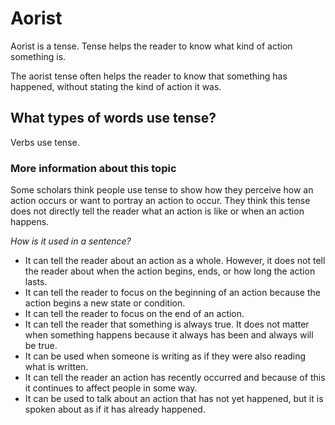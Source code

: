 # Aorist 

Aorist is a tense. Tense helps the reader to know what kind of action something is.  

The aorist tense often helps the reader to know that something has happened, without stating the kind of action it was. 

## What types of words use tense?

Verbs use tense. 

### More information about this topic

Some scholars think people use tense to show how they perceive how an action occurs or want to portray an action to occur. They think this tense does not directly tell the reader what an action is like or when an action happens.

*How is it used in a sentence?*

* It can tell the reader about an action as a whole. However, it does not tell the reader about when the action begins, ends, or how long the action lasts. 
* It can tell the reader to focus on the beginning of an action because the action begins a new state or condition. 
* It can tell the reader to focus on the end of an action. 
* It can tell the reader that something is always true. It does not matter when something happens because it always has been and always will be true.
* It can be used when someone is writing as if they were also reading what is written.
* It can tell the reader an action has recently occurred and because of this it continues to affect people in some way. 
* It can be used to talk about an action that has not yet happened, but it is spoken about as if it has already happened. 
